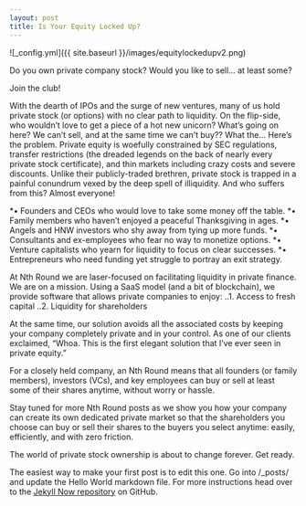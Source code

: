 ```yaml
---
layout: post
title: Is Your Equity Locked Up?
---
```


![_config.yml]({{ site.baseurl }}/images/equitylockedupv2.png)

Do you own private company stock?  Would you like to sell… at least some?

Join the club!

With the dearth of IPOs and the surge of new ventures, many of us hold private stock (or options) with no clear path to liquidity.  On the flip-side, who wouldn’t love to get a piece of a hot new unicorn?  What’s going on here?  We can’t sell, and at the same time we can’t buy??  What the…
Here’s the problem.  Private equity is woefully constrained by SEC regulations, transfer restrictions (the dreaded legends on the back of nearly every private stock certificate), and thin markets including crazy costs and severe discounts.  Unlike their publicly-traded brethren, private stock is trapped in a painful conundrum vexed by the deep spell of illiquidity.
And who suffers from this?  Almost everyone!

*•	Founders and CEOs who would love to take some money off the table.
*•	Family members who haven’t enjoyed a peaceful Thanksgiving in ages.
*•	Angels and HNW investors who shy away from tying up more funds.
*•	Consultants and ex-employees who fear no way to monetize options.
*•	Venture capitalists who yearn for liquidity to focus on clear successes.
*•	Entrepreneurs who need funding yet struggle to portray an exit strategy.

At Nth Round we are laser-focused on facilitating liquidity in private finance.  We are on a mission.  Using a SaaS model (and a bit of blockchain), we provide software that allows private companies to enjoy: 
..1. Access to fresh capital
..2. Liquidity for shareholders

At the same time, our solution avoids all the associated costs by keeping your company completely private and in your control.
As one of our clients exclaimed, “Whoa.  This is the first elegant solution that I’ve ever seen in private equity.”  

For a closely held company, an Nth Round means that all founders (or family members), investors (VCs), and key employees can buy or sell at least some of their shares anytime, without worry or hassle.

Stay tuned for more Nth Round posts as we show you how your company can create its own dedicated private market so that the shareholders you choose can buy or sell their shares to the buyers you select anytime: easily, efficiently, and with zero friction.

The world of private stock ownership is about to change forever.  Get ready.



The easiest way to make your first post is to edit this one. Go into /_posts/ and update the Hello World markdown file. For more instructions head over to the [Jekyll Now repository](https://github.com/barryclark/jekyll-now) on GitHub.